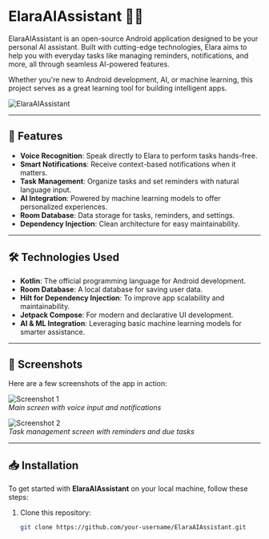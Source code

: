 # ElaraAIAssistant 🤖✨

ElaraAIAssistant is an open-source Android application designed to be your personal AI assistant. Built with cutting-edge technologies, Elara aims to help you with everyday tasks like managing reminders, notifications, and more, all through seamless AI-powered features.

Whether you're new to Android development, AI, or machine learning, this project serves as a great learning tool for building intelligent apps.

![ElaraAIAssistant](https://link-to-your-image.com/preview.jpg) <!-- Replace with actual image URL -->

---

## 🚀 Features

- **Voice Recognition**: Speak directly to Elara to perform tasks hands-free.
- **Smart Notifications**: Receive context-based notifications when it matters.
- **Task Management**: Organize tasks and set reminders with natural language input.
- **AI Integration**: Powered by machine learning models to offer personalized experiences.
- **Room Database**: Data storage for tasks, reminders, and settings.
- **Dependency Injection**: Clean architecture for easy maintainability.

---

## 🛠 Technologies Used

- **Kotlin**: The official programming language for Android development.
- **Room Database**: A local database for saving user data.
- **Hilt for Dependency Injection**: To improve app scalability and maintainability.
- **Jetpack Compose**: For modern and declarative UI development.
- **AI & ML Integration**: Leveraging basic machine learning models for smarter assistance.

---

## 📸 Screenshots

Here are a few screenshots of the app in action:

![Screenshot 1](https://link-to-your-image.com/screenshot1.jpg)  
*Main screen with voice input and notifications*

![Screenshot 2](https://link-to-your-image.com/screenshot2.jpg)  
*Task management screen with reminders and due tasks*

---

## 📥 Installation

To get started with **ElaraAIAssistant** on your local machine, follow these steps:

1. Clone this repository:

   ```bash
   git clone https://github.com/your-username/ElaraAIAssistant.git

